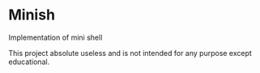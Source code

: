 # Minish

Implementation of mini shell 

This project absolute useless and is not intended for any purpose except educational.
